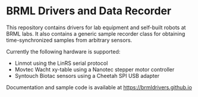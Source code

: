 BRML Drivers and Data Recorder
==============================

This repository contains drivers for lab equipment and self-built robots at BRML labs.
It also contains a generic sample recorder class for obtaining time-synchronized samples from arbitrary sensors.

Currently the following hardware is supported:

  * Linmot using the LinRS serial protocol
  * Movtec Wacht xy-table using a Nanotec stepper motor controller
  * Syntouch Biotac sensors using a Cheetah SPI USB adapter

Documentation and sample code is available at https://brmldrivers.github.io




